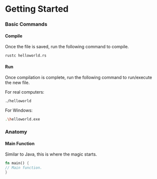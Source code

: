 # Getting Started 

### Basic Commands
#### Compile 
Once the file is saved, run the following command to compile.
```bash
rustc helloworld.rs
```

#### Run
Once compilation is complete, run the following command to run/execute the new file.

For real computers:
```bash
./helloworld
```

For Windows:
```bash
.\helloworld.exe
```


### Anatomy

#### Main Function
Similar to Java, this is where the magic starts. 
```rust
fn main() {
// Main function.
}
```
